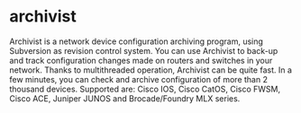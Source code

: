 archivist
=========

Archivist is a network device configuration archiving program, using Subversion as revision control system. 
You can use Archivist to back-up and track configuration changes made on routers and switches in your network. Thanks to multithreaded operation, Archivist can be quite fast. In a few minutes, you can check and archive configuration of more than 2 thousand devices. 
Supported are: Cisco IOS, Cisco CatOS, Cisco FWSM, Cisco ACE, Juniper JUNOS and Brocade/Foundry MLX series.

